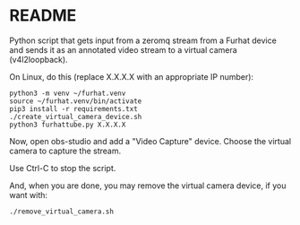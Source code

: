 # README

Python script that gets input from a zeromq stream from a Furhat device and sends it as an annotated video stream to a virtual camera (v4l2loopback).

On Linux, do this (replace X.X.X.X with an appropriate IP number):
```(bash)
python3 -m venv ~/furhat.venv
source ~/furhat.venv/bin/activate
pip3 install -r requirements.txt
./create_virtual_camera_device.sh
python3 furhattube.py X.X.X.X
```

Now, open obs-studio and add a "Video Capture" device. Choose the virtual camera to capture the stream.

Use Ctrl-C to stop the script.

And, when you are done, you may remove the virtual camera device, if you want with:

```(bash)
./remove_virtual_camera.sh
```